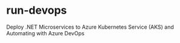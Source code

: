 # run-devops
Deploy .NET Microservices to Azure Kubernetes Service (AKS) and Automating with Azure DevOps